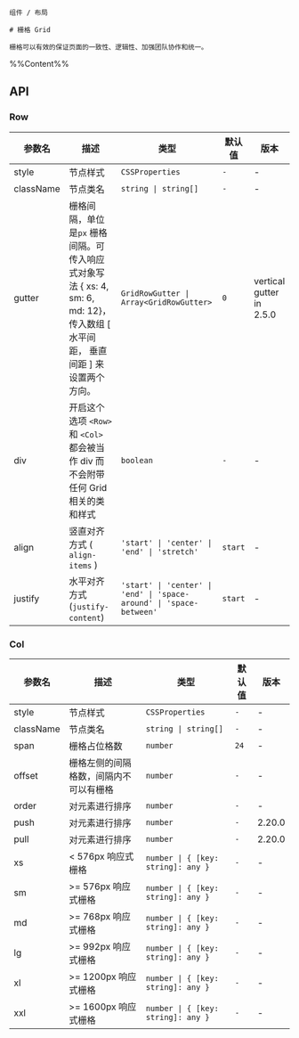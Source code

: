 `````
组件 / 布局

# 栅格 Grid

栅格可以有效的保证页面的一致性、逻辑性、加强团队协作和统一。
`````

%%Content%%

## API

### Row

|参数名|描述|类型|默认值|版本|
|---|---|---|---|---|
|style|节点样式|`CSSProperties`|`-`|-|
|className|节点类名|`string \| string[]`|`-`|-|
|gutter|栅格间隔，单位是`px` 栅格间隔。可传入响应式对象写法 { xs: 4, sm: 6, md: 12}，传入数组 [ 水平间距， 垂直间距 ] 来设置两个方向。|`GridRowGutter \| Array<GridRowGutter>`|`0`|vertical gutter in 2.5.0|
|div|开启这个选项 `<Row>` 和 `<Col>` 都会被当作 div 而不会附带任何 Grid 相关的类和样式|`boolean`|`-`|-|
|align|竖直对齐方式 ( `align-items` )|`'start' \| 'center' \| 'end' \| 'stretch'`|`start`|-|
|justify|水平对齐方式 (`justify-content`)|`'start' \| 'center' \| 'end' \| 'space-around' \| 'space-between'`|`start`|-|

### Col

|参数名|描述|类型|默认值|版本|
|---|---|---|---|---|
|style|节点样式|`CSSProperties`|`-`|-|
|className|节点类名|`string \| string[]`|`-`|-|
|span|栅格占位格数|`number`|`24`|-|
|offset|栅格左侧的间隔格数，间隔内不可以有栅格|`number`|`-`|-|
|order|对元素进行排序|`number`|`-`|-|
|push|对元素进行排序|`number`|`-`|2.20.0|
|pull|对元素进行排序|`number`|`-`|2.20.0|
|xs|< 576px 响应式栅格|`number \| { [key: string]: any }`|`-`|-|
|sm|>= 576px 响应式栅格|`number \| { [key: string]: any }`|`-`|-|
|md|>= 768px 响应式栅格|`number \| { [key: string]: any }`|`-`|-|
|lg|>= 992px 响应式栅格|`number \| { [key: string]: any }`|`-`|-|
|xl|>= 1200px 响应式栅格|`number \| { [key: string]: any }`|`-`|-|
|xxl|>= 1600px 响应式栅格|`number \| { [key: string]: any }`|`-`|-|
